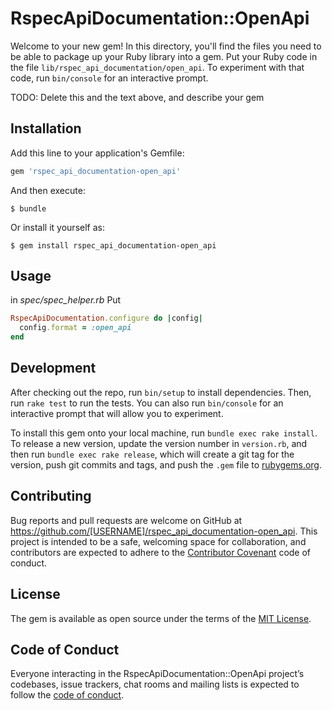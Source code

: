 # RspecApiDocumentation::OpenApi

Welcome to your new gem! In this directory, you'll find the files you need to be able to package up your Ruby library into a gem. Put your Ruby code in the file `lib/rspec_api_documentation/open_api`. To experiment with that code, run `bin/console` for an interactive prompt.

TODO: Delete this and the text above, and describe your gem

## Installation

Add this line to your application's Gemfile:

```ruby
gem 'rspec_api_documentation-open_api'
```

And then execute:

    $ bundle

Or install it yourself as:

    $ gem install rspec_api_documentation-open_api

## Usage

in *spec/spec_helper.rb* Put
```rb
RspecApiDocumentation.configure do |config|
  config.format = :open_api
end
```

## Development

After checking out the repo, run `bin/setup` to install dependencies. Then, run `rake test` to run the tests. You can also run `bin/console` for an interactive prompt that will allow you to experiment.

To install this gem onto your local machine, run `bundle exec rake install`. To release a new version, update the version number in `version.rb`, and then run `bundle exec rake release`, which will create a git tag for the version, push git commits and tags, and push the `.gem` file to [rubygems.org](https://rubygems.org).

## Contributing

Bug reports and pull requests are welcome on GitHub at https://github.com/[USERNAME]/rspec_api_documentation-open_api. This project is intended to be a safe, welcoming space for collaboration, and contributors are expected to adhere to the [Contributor Covenant](http://contributor-covenant.org) code of conduct.

## License

The gem is available as open source under the terms of the [MIT License](https://opensource.org/licenses/MIT).

## Code of Conduct

Everyone interacting in the RspecApiDocumentation::OpenApi project’s codebases, issue trackers, chat rooms and mailing lists is expected to follow the [code of conduct](https://github.com/[USERNAME]/rspec_api_documentation-open_api/blob/master/CODE_OF_CONDUCT.md).
